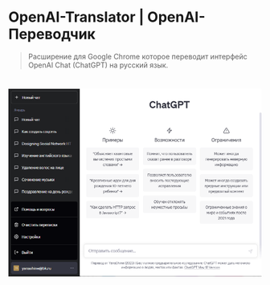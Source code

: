 # OpenAI-Translator | OpenAI-Переводчик
> Расширение для Google Chrome которое переводит интерфейс OpenAI Chat (ChatGPT) на русский язык.
# ![](https://raw.githubusercontent.com/YanaShineRu/OpenAI-Translator/main/OpenAI-Translator.png)

